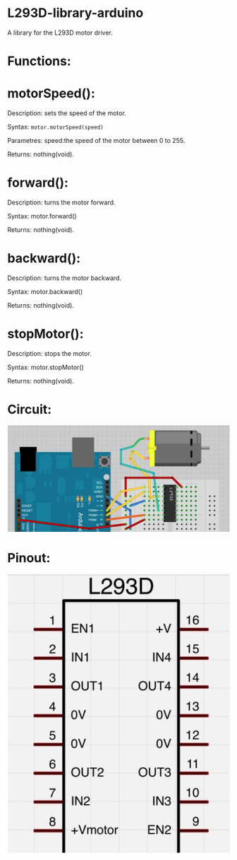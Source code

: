 # L293D-library-arduino

A library for the L293D motor driver.

# Functions:

# motorSpeed():
Description:
sets the speed of the motor.

Syntax:
`motor.motorSpeed(speed)`

Parametres:
speed:the speed of the motor between 0 to 255.

Returns:
nothing(void).


# forward():
Description:
turns the motor forward.

Syntax:
motor.forward()

Returns:
nothing(void).


# backward():
Description:
turns the motor backward.

Syntax:
motor.backward()

Returns:
nothing(void).


# stopMotor():
Description:
stops the motor.

Syntax:
motor.stopMotor()

Returns:
nothing(void).

# Circuit:

![Circuit](/L293Dlib/Circuit_Diagram.jpg)



# Pinout:

![Pinout](/L293Dlib/L293D_Pinout.jpg)
